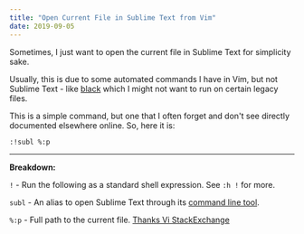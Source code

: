 ```yaml
---
title: "Open Current File in Sublime Text from Vim"
date: 2019-09-05
---
```


Sometimes, I just want to open the current file in Sublime Text for simplicity sake.

Usually, this is due to some automated commands I have in Vim, but not Sublime Text - like
[black](https://github.com/python/black) which I might not want to run on certain legacy files.

This is a simple command, but one that I often forget and don't see directly
documented elsewhere online. So, here it is:

```
:!subl %:p
```

---

**Breakdown:**

`!` - Run the following as a standard shell expression. See `:h !` for more.

`subl` - An alias to open Sublime Text through its [command line tool](https://www.sublimetext.com/docs/3/osx_command_line.html). 

`%:p` - Full path to the current file. [Thanks Vi StackExchange](https://vi.stackexchange.com/a/1885/17569)
